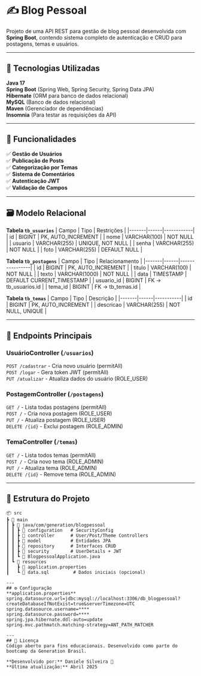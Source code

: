 # ✍️ Blog Pessoal

Projeto de uma API REST para gestão de blog pessoal desenvolvida com **Spring Boot**, contendo sistema completo de autenticação e CRUD para postagens, temas e usuários.

---
## 🚀 Tecnologias Utilizadas
**Java 17**  
**Spring Boot** (Spring Web, Spring Security, Spring Data JPA)  
**Hibernate** (ORM para banco de dados relacional)  
**MySQL** (Banco de dados relacional)  
**Maven** (Gerenciador de dependências)  
**Insomnia** (Para testar as requisições da API)

---

## 📌 Funcionalidades
✅ **Gestão de Usuários**  
✅ **Publicação de Posts**  
✅ **Categorização por Temas**  
✅ **Sistema de Comentários**  
✅ **Autenticação JWT**  
✅ **Validação de Campos**

---

## 🗃️ Modelo Relacional
**Tabela `tb_usuarios`**
| Campo | Tipo | Restrições |
|-------|------|------------|
| id | BIGINT | PK, AUTO_INCREMENT |
| nome | VARCHAR(100) | NOT NULL |
| usuario | VARCHAR(255) | UNIQUE, NOT NULL |
| senha | VARCHAR(255) | NOT NULL |
| foto | VARCHAR(255) | DEFAULT NULL |

**Tabela `tb_postagens`**
| Campo | Tipo | Relacionamento |
|-------|------|----------------|
| id | BIGINT | PK, AUTO_INCREMENT |
| titulo | VARCHAR(100) | NOT NULL |
| texto | VARCHAR(1000) | NOT NULL |
| data | TIMESTAMP | DEFAULT CURRENT_TIMESTAMP |
| usuario_id | BIGINT | FK → tb_usuarios.id |
| tema_id | BIGINT | FK → tb_temas.id |

**Tabela `tb_temas`**
| Campo | Tipo | Descrição |
|-------|------|-----------|
| id | BIGINT | PK, AUTO_INCREMENT |
| descricao | VARCHAR(255) | NOT NULL, UNIQUE |

---

## 🔄 Endpoints Principais
### **UsuárioController** (`/usuarios`)
`POST /cadastrar` - Cria novo usuário (permitAll)  
`POST /logar` - Gera token JWT (permitAll)  
`PUT /atualizar` - Atualiza dados do usuário (ROLE_USER)

### **PostagemController** (`/postagens`)
`GET /` - Lista todas postagens (permitAll)  
`POST /` - Cria nova postagem (ROLE_USER)  
`PUT /` - Atualiza postagem (ROLE_USER)  
`DELETE /{id}` - Exclui postagem (ROLE_ADMIN)

### **TemaController** (`/temas`)
`GET /` - Lista todos temas (permitAll)  
`POST /` - Cria novo tema (ROLE_ADMIN)  
`PUT /` - Atualiza tema (ROLE_ADMIN)  
`DELETE /{id}` - Remove tema (ROLE_ADMIN)

---
## 📂 Estrutura do Projeto
```
📦 src
┣ 📂 main
┃ ┣ 📂 java/com/generation/blogpessoal
┃ ┃ ┣ 📂 configuration   # SecurityConfig
┃ ┃ ┣ 📂 controller      # User/Post/Theme Controllers
┃ ┃ ┣ 📂 model           # Entidades JPA
┃ ┃ ┣ 📂 repository      # Interfaces CRUD
┃ ┃ ┣ 📂 security        # UserDetails + JWT
┃ ┃ ┗ 📜 BlogpessoalApplication.java
┃ ┗ 📂 resources
┃   ┣ 📜 application.properties
┃   ┗ 📜 data.sql         # Dados iniciais (opcional)

---
## ⚙️ Configuração
**application.properties**
spring.datasource.url=jdbc:mysql://localhost:3306/db_blogpessoal?createDatabaseIfNotExist=true&serverTimezone=UTC 
spring.datasource.username=**** 
spring.datasource.password=****
spring.jpa.hibernate.ddl-auto=update 
spring.mvc.pathmatch.matching-strategy=ANT_PATH_MATCHER

---
## 📜 Licença
Código aberto para fins educacionais. Desenvolvido como parte do bootcamp da Generation Brasil.

**Desenvolvido por:** Daniele Silveira 🚀  
**Última atualização:** Abril 2025


